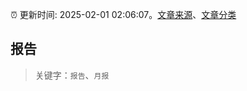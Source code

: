 :alarm_clock: 更新时间: 2025-02-01 02:06:07。[文章来源](/README.md)、[文章分类](/TAGS.md)

## 报告


> 关键字：`报告`、`月报`



